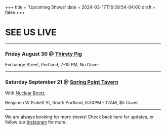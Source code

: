 +++
title = 'Upcoming Shows'
date = 2024-03-17T16:08:54-04:00
draft = false
+++

# SEE US LIVE

*****

### Friday August 30 @ [Thirsty Pig](https://www.thirstypigportland.com/)

Exchange Street, Portland, 7-10 PM, No Cover

*****

### Saturday September 21 @ [Spring Point Tavern](https://maps.app.goo.gl/kQzbBteAPqmzdUhM9)

With [Nuclear Bootz](https://www.facebook.com/p/Nuclear-Bootz-100063561578113/)

Benjamin W Pickett St, South Portland, 8:30PM - 12AM, $5 Cover

*****

We are always booking for more shows! Check back here for updates, or follow our [Instagram](https://www.instagram.com/soniclobster/) for more.
